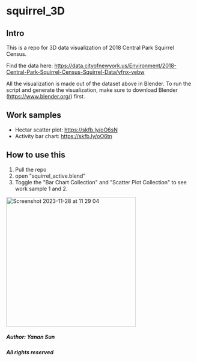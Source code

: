 # squirrel_3D

## Intro
This is a repo for 3D data visualization of 2018 Central Park Squirrel Census. 

Find the data here: https://data.cityofnewyork.us/Environment/2018-Central-Park-Squirrel-Census-Squirrel-Data/vfnx-vebw

All the visualization is made out of the dataset above in Blender. To run the script and generate the visualization, make sure to download Blender (https://www.blender.org/) first.

## Work samples
- Hectar scatter plot: https://skfb.ly/oO6sN
- Activity bar chart: https://skfb.ly/oO6tn

## How to use this
1. Pull the repo
2. open "squirrel_active.blend"
3. Toggle the "Bar Chart Collection" and "Scatter Plot Collection" to see work sample 1 and 2.

<img width="345" alt="Screenshot 2023-11-28 at 11 29 04" src="https://github.com/yanansun0074/squirrel_3D/assets/116763187/2fadb118-a14a-4478-a79d-623b7e7fdbf7">








##### Author: Yanan Sun
##### All rights reserved
